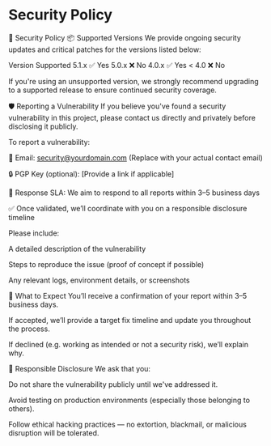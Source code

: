 # Security Policy
🔐 Security Policy
📦 Supported Versions
We provide ongoing security updates and critical patches for the versions listed below:

Version	Supported
5.1.x	✅ Yes
5.0.x	❌ No
4.0.x	✅ Yes
< 4.0	❌ No

If you're using an unsupported version, we strongly recommend upgrading to a supported release to ensure continued security coverage.

🛡️ Reporting a Vulnerability
If you believe you've found a security vulnerability in this project, please contact us directly and privately before disclosing it publicly.

To report a vulnerability:

📧 Email: security@yourdomain.com (Replace with your actual contact email)

🔒 PGP Key (optional): [Provide a link if applicable]

📆 Response SLA: We aim to respond to all reports within 3–5 business days

✅ Once validated, we’ll coordinate with you on a responsible disclosure timeline

Please include:

A detailed description of the vulnerability

Steps to reproduce the issue (proof of concept if possible)

Any relevant logs, environment details, or screenshots

🔄 What to Expect
You’ll receive a confirmation of your report within 3–5 business days.

If accepted, we’ll provide a target fix timeline and update you throughout the process.

If declined (e.g. working as intended or not a security risk), we’ll explain why.

🙏 Responsible Disclosure
We ask that you:

Do not share the vulnerability publicly until we've addressed it.

Avoid testing on production environments (especially those belonging to others).

Follow ethical hacking practices — no extortion, blackmail, or malicious disruption will be tolerated.

